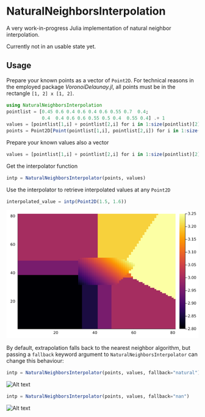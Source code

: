 # NaturalNeighborsInterpolation

A very work-in-progress Julia implementation of natural neighbor interpolation.

Currently not in an usable state yet.

## Usage

Prepare your known points as a vector of `Point2D`. For technical reasons in the employed package _VoronoiDelaunay.jl_, all points must be in the rectangle `[1, 2] x [1, 2]`.
```julia
using NaturalNeighborsInterpolation
pointlist = [0.45 0.6 0.4 0.6 0.4 0.6 0.55 0.7  0.4; 
             0.4  0.4 0.6 0.6 0.55 0.5 0.4  0.55 0.4] .+ 1
values = [pointlist[1,i] + pointlist[2,i] for i in 1:size(pointlist)[2]]
points = Point2D[Point(pointlist[1,i], pointlist[2,i]) for i in 1:size(pointlist)[2]]
```

Prepare your known values also a vector
```julia
values = [pointlist[1,i] + pointlist[2,i] for i in 1:size(pointlist)[2]]
```

Get the interpolator function
```julia
intp = NaturalNeighborsInterpolator(points, values)
```

Use the interpolator to retrieve interpolated values at any `Point2D`
```julia
interpolated_value = intp(Point2D(1.5, 1.6))
```
![Alt text](interpolated_grid.png?raw=true "Example of using the interpolator at every gridpoint")

By default, extrapolation falls back to the nearest neighbor algorithm, but passing a `fallback` keyword argument to `NaturalNeighborsInterpolator` can change this behaviour:
```julia
intp = NaturalNeighborsInterpolator(points, values, fallback="natural")
```

![Alt text](interpolated_grid_natural.png?raw=true "Example of using the \"natural\" fallback")

```julia
intp = NaturalNeighborsInterpolator(points, values, fallback="nan")
```

![Alt text](interpolated_grid_nan.png?raw=true "Example of using the \"nan\" fallback")

